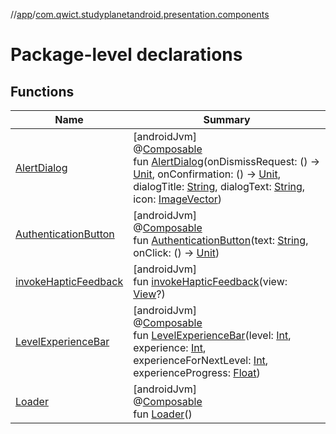//[app](../../index.md)/[com.qwict.studyplanetandroid.presentation.components](index.md)

# Package-level declarations

## Functions

| Name | Summary |
|---|---|
| [AlertDialog](-alert-dialog.md) | [androidJvm]<br>@[Composable](https://developer.android.com/reference/kotlin/androidx/compose/runtime/Composable.html)<br>fun [AlertDialog](-alert-dialog.md)(onDismissRequest: () -&gt; [Unit](https://kotlinlang.org/api/latest/jvm/stdlib/kotlin/-unit/index.html), onConfirmation: () -&gt; [Unit](https://kotlinlang.org/api/latest/jvm/stdlib/kotlin/-unit/index.html), dialogTitle: [String](https://kotlinlang.org/api/latest/jvm/stdlib/kotlin/-string/index.html), dialogText: [String](https://kotlinlang.org/api/latest/jvm/stdlib/kotlin/-string/index.html), icon: [ImageVector](https://developer.android.com/reference/kotlin/androidx/compose/ui/graphics/vector/ImageVector.html)) |
| [AuthenticationButton](-authentication-button.md) | [androidJvm]<br>@[Composable](https://developer.android.com/reference/kotlin/androidx/compose/runtime/Composable.html)<br>fun [AuthenticationButton](-authentication-button.md)(text: [String](https://kotlinlang.org/api/latest/jvm/stdlib/kotlin/-string/index.html), onClick: () -&gt; [Unit](https://kotlinlang.org/api/latest/jvm/stdlib/kotlin/-unit/index.html)) |
| [invokeHapticFeedback](invoke-haptic-feedback.md) | [androidJvm]<br>fun [invokeHapticFeedback](invoke-haptic-feedback.md)(view: [View](https://developer.android.com/reference/kotlin/android/view/View.html)?) |
| [LevelExperienceBar](-level-experience-bar.md) | [androidJvm]<br>@[Composable](https://developer.android.com/reference/kotlin/androidx/compose/runtime/Composable.html)<br>fun [LevelExperienceBar](-level-experience-bar.md)(level: [Int](https://kotlinlang.org/api/latest/jvm/stdlib/kotlin/-int/index.html), experience: [Int](https://kotlinlang.org/api/latest/jvm/stdlib/kotlin/-int/index.html), experienceForNextLevel: [Int](https://kotlinlang.org/api/latest/jvm/stdlib/kotlin/-int/index.html), experienceProgress: [Float](https://kotlinlang.org/api/latest/jvm/stdlib/kotlin/-float/index.html)) |
| [Loader](-loader.md) | [androidJvm]<br>@[Composable](https://developer.android.com/reference/kotlin/androidx/compose/runtime/Composable.html)<br>fun [Loader](-loader.md)() |
